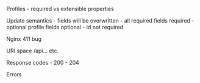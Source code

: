 Profiles - required vs extensible properties

Update semantics
    - fields will be overwritten
    - all required fields required
    - optional profile fields optional
    - id not required

Nginx 411 bug

URI space
    /api... etc.

Response codes
    - 200
    - 204

Errors
